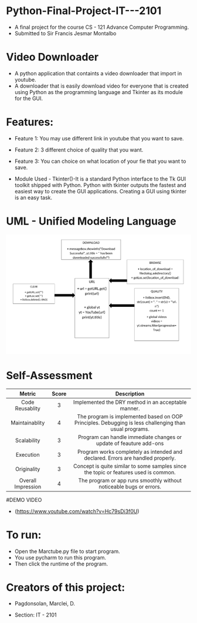 # Python-Final-Project-IT---2101
* A final project for the course CS - 121 Advance Computer Programming.
* Submitted to Sir Francis Jesmar Montalbo

# Video Downloader
* A python application that containts a video downloader that import in youtube.
* A downloader that is easily download video for everyone that is created using Python as the programming language and Tkinter as its module for the GUI.

# Features:
* Feature 1: You may use different link in youtube that you want to save.
* Feature 2: 3 different choice of quality that you want.
* Feature 3: You can choice on what location of your fie that you want to save.

* Module Used - Tkinter()-It is a standard Python interface to the Tk GUI toolkit shipped with Python. Python with tkinter outputs the fastest and easiest way to create the GUI applications. Creating a GUI using tkinter is an easy task.

# UML - Unified Modeling Language
![alt text](https://github.com/MarcleiPagdonsolan/Final-Project/blob/main/UML.png "UML DIAGRAM")

# Self-Assessment
| Metric        | Score           | Description |
| :-----------: |:-------------:| :----:|
| Code Reusablity | 3 | Implemented the DRY method in an acceptable manner. |
| Maintainablity  | 4 | The program is implemented based on OOP Principles. Debugging is less challenging than usual programs. |
| Scalability | 3 | Program can handle immediate changes or update of feauture add-ons |
| Execution | 3 | Program works completely as intended and declared. Errors are handled properly. |
| Originality | 3 | Concept is quite similar to some samples since the topic or features used is common. |
| Overall Impression | 4 | The program or app runs smoothly without noticeable bugs or errors. |

#DEMO VIDEO
* (https://www.youtube.com/watch?v=Hc79sDi3f0U)
# To run:
* Open the Marctube.py file to start program.
* You use pycharm to run this program.
* Then click the runtime of the program.


# Creators of this project:
* Pagdonsolan, Marclei, D.

* Section: IT - 2101
